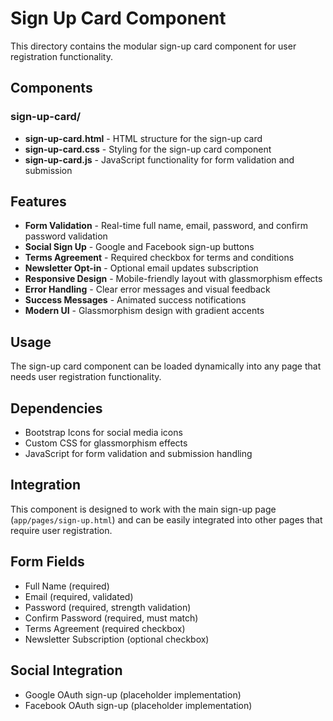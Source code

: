 # Sign Up Card Component

This directory contains the modular sign-up card component for user registration functionality.

## Components

### sign-up-card/
- **sign-up-card.html** - HTML structure for the sign-up card
- **sign-up-card.css** - Styling for the sign-up card component
- **sign-up-card.js** - JavaScript functionality for form validation and submission

## Features

- **Form Validation** - Real-time full name, email, password, and confirm password validation
- **Social Sign Up** - Google and Facebook sign-up buttons
- **Terms Agreement** - Required checkbox for terms and conditions
- **Newsletter Opt-in** - Optional email updates subscription
- **Responsive Design** - Mobile-friendly layout with glassmorphism effects
- **Error Handling** - Clear error messages and visual feedback
- **Success Messages** - Animated success notifications
- **Modern UI** - Glassmorphism design with gradient accents

## Usage

The sign-up card component can be loaded dynamically into any page that needs user registration functionality.

## Dependencies

- Bootstrap Icons for social media icons
- Custom CSS for glassmorphism effects
- JavaScript for form validation and submission handling

## Integration

This component is designed to work with the main sign-up page (`app/pages/sign-up.html`) and can be easily integrated into other pages that require user registration.

## Form Fields

- Full Name (required)
- Email (required, validated)
- Password (required, strength validation)
- Confirm Password (required, must match)
- Terms Agreement (required checkbox)
- Newsletter Subscription (optional checkbox)

## Social Integration

- Google OAuth sign-up (placeholder implementation)
- Facebook OAuth sign-up (placeholder implementation)
